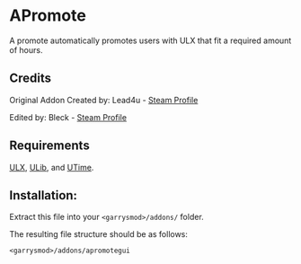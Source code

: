 # APromote

A promote automatically promotes users with ULX that fit a required amount of hours.

## Credits
Original Addon Created by: Lead4u - [Steam Profile](https://steamcommunity.com/id/lead4u2)

Edited by: Bleck - [Steam Profile](https://steamcommunity.com/id/Blecky/)

## Requirements
[ULX](https://github.com/TeamUlysses/ulx), [ULib](https://github.com/TeamUlysses/ulib), and [UTime](https://github.com/TeamUlysses/utime).

## Installation:
Extract this file into your `<garrysmod>/addons/` folder.

The resulting file structure should be as follows:

`<garrysmod>/addons/apromotegui`
